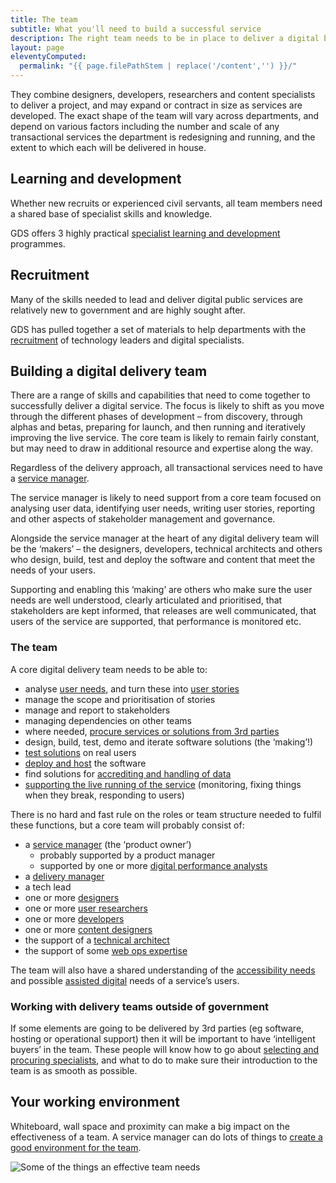 ```yaml
---
title: The team
subtitle: What you'll need to build a successful service
description: The right team needs to be in place to deliver a digital by default service. Teams are multidisciplinary, meet regularly, and often work close together to deliver rapid iterations of user-centred products.
layout: page
eleventyComputed:
  permalink: "{{ page.filePathStem | replace('/content','') }}/"
---
```


They combine designers, developers, researchers and content specialists to deliver a project, and may expand or contract in size as services are developed. The exact shape of the team will vary across departments, and depend on various factors including the number and scale of any transactional services the department is redesigning and running, and the extent to which each will be delivered in house.

## Learning and development

Whether new recruits or experienced civil servants, all team members need a shared base of specialist skills and knowledge.

GDS offers 3 highly practical [specialist learning and development](https://web.archive.org/web/20150330042003/https://www.gov.uk/service-manual/the-team/learning-and-development) programmes.

## Recruitment

Many of the skills needed to lead and deliver digital public services are relatively new to government and are highly sought after.

GDS has pulled together a set of materials to help departments with the [recruitment](https://web.archive.org/web/20150330042003/https://www.gov.uk/service-manual/the-team/recruitment) of technology leaders and digital specialists.

## Building a digital delivery team

There are a range of skills and capabilities that need to come together to successfully deliver a digital service. The focus is likely to shift as you move through the different phases of development – from discovery, through alphas and betas, preparing for launch, and then running and iteratively improving the live service. The core team is likely to remain fairly constant, but may need to draw in additional resource and expertise along the way.

Regardless of the delivery approach, all transactional services need to have a [service manager](/version-1/guides/service-manager).

The service manager is likely to need support from a core team focused on analysing user data, identifying user needs, writing user stories, reporting and other aspects of stakeholder management and governance.

Alongside the service manager at the heart of any digital delivery team will be the ‘makers’ – the designers, developers, technical architects and others who design, build, test and deploy the software and content that meet the needs of your users.

Supporting and enabling this ‘making’ are others who make sure the user needs are well understood, clearly articulated and prioritised, that stakeholders are kept informed, that releases are well communicated, that users of the service are supported, that performance is monitored etc.

### The team

A core digital delivery team needs to be able to:

- analyse [user needs](/version-1/guides/user-needs/), and turn these into [user stories](/version-1/guides/writing-user-stories/)
- manage the scope and prioritisation of stories
- manage and report to stakeholders
- managing dependencies on other teams
- where needed, [procure services or solutions from 3rd parties](/version-1/guides/working-with-specialists/)
- design, build, test, demo and iterate software solutions (the ‘making’!)
- [test solutions](/version-1/guides/user-research/) on real users
- [deploy and host](https://web.archive.org/web/20150330042003/https://www.gov.uk/service-manual/operations/hosting) the software
- find solutions for [accrediting and handling of data](https://web.archive.org/web/20150330042003/https://www.gov.uk/service-manual/making-software/information-security)
- [supporting the live running of the service](https://web.archive.org/web/20150330042003/https://www.gov.uk/service-manual/operations/) (monitoring, fixing things when they break, responding to users)

There is no hard and fast rule on the roles or team structure needed to fulfil these functions, but a core team will probably consist of:

- a [service manager](/version-1/guides/service-manager/) (the ‘product owner’)
    - probably supported by a product manager
    - supported by one or more [digital performance analysts](/version-1/guides/performance-analyst/)
- a [delivery manager](/version-1/guides/delivery-manager)
- a tech lead
- one or more [designers](/version-1/guides/designer/)
- one or more [user researchers](/version-1/guides/user-researcher/)
- one or more [developers](/version-1/guides/developer)
- one or more [content designers](/version-1/guides/content-designer/)
- the support of a [technical architect](/assets/content/version-1/guides/Technicalarchitect-generic.docx)
- the support of some [web ops expertise](/version-1/guides/web-operations)

The team will also have a shared understanding of the [accessibility needs](/version-1/guides/accessibility) and possible [assisted digital](/version-1/guides/assisted-digital/) needs of a service’s users.

### Working with delivery teams outside of government

If some elements are going to be delivered by 3rd parties (eg software, hosting or operational support) then it will be important to have ‘intelligent buyers’ in the team. These people will know how to go about [selecting and procuring specialists](/version-1/guides/working-with-specialists/), and what to do to make sure their introduction to the team is as smooth as possible.

## Your working environment

Whiteboard, wall space and proximity can make a big impact on the effectiveness of a team. A service manager can do lots of things to [create a good environment for the team](/version-1/guides/working-environment/).

![Some of the things an effective team needs](/assets/content/version-1/guides/images/team-assets.png)
